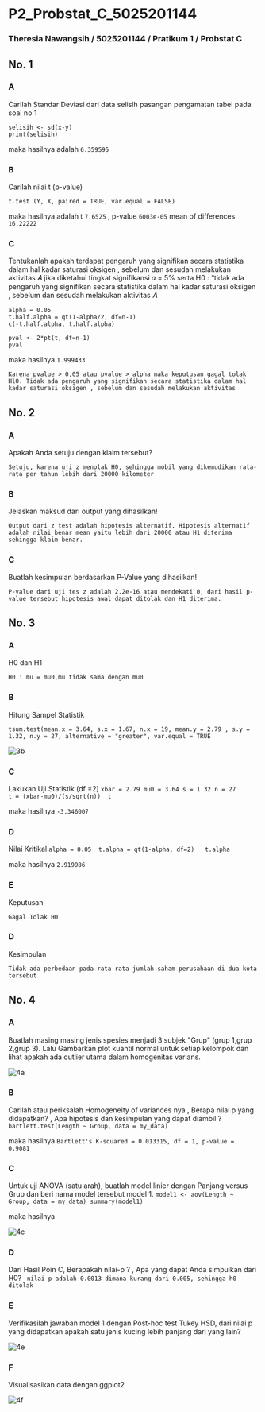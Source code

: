 # P2_Probstat_C_5025201144
### Theresia Nawangsih / 5025201144 / Pratikum 1 / Probstat C


## No. 1
### A
Carilah Standar Deviasi dari data selisih pasangan pengamatan tabel pada soal no 1
```
selisih <- sd(x-y)
print(selisih)
```
maka hasilnya adalah `6.359595`

### B
Carilah nilai t (p-value)
```
t.test (Y, X, paired = TRUE, var.equal = FALSE)
```
maka hasilnya adalah 
t `7.6525` ,  p-value `6003e-05`
mean of differences `16.22222`

### C
Tentukanlah apakah terdapat pengaruh yang signifikan secara statistika dalam hal kadar saturasi oksigen , sebelum dan sesudah melakukan aktivitas 𝐴 jika diketahui tingkat signifikansi 𝛼 = 5% serta H0 : “tidak ada pengaruh yang signifikan secara statistika dalam hal kadar saturasi oksigen , sebelum dan sesudah melakukan aktivitas 𝐴
```
alpha = 0.05 
t.half.alpha = qt(1-alpha/2, df=n-1) 
c(-t.half.alpha, t.half.alpha)

pval <- 2*pt(t, df=n-1)
pval
```
maka hasilnya `1.999433`

` Karena pvalue > 0,05 atau pvalue > alpha maka keputusan gagal tolak Hl0. Tidak ada pengaruh yang signifikan secara statistika dalam hal kadar saturasi oksigen , sebelum dan sesudah melakukan aktivitas `

## No. 2
### A
Apakah Anda setuju dengan klaim tersebut?

`Setuju, karena uji z menolak H0, sehingga mobil yang dikemudikan rata-rata per tahun lebih dari 20000 kilometer`

### B
Jelaskan maksud dari output yang dihasilkan!

`Output dari z test adalah hipotesis alternatif. Hipotesis alternatif adalah nilai benar mean yaitu lebih dari 20000 atau H1 diterima sehingga klaim benar.`

### C
Buatlah kesimpulan berdasarkan P-Value yang dihasilkan!

`P-value dari uji tes z adalah 2.2e-16 atau mendekati 0, dari hasil p-value tersebut hipotesis awal dapat ditolak dan H1 diterima.`

## No. 3
### A
H0 dan H1

` H0 : mu = mu0,mu tidak sama dengan mu0 `

### B
Hitung Sampel Statistik

`tsum.test(mean.x = 3.64, s.x = 1.67, n.x = 19, mean.y = 2.79 , s.y = 1.32, n.y = 27, alternative = "greater", var.equal = TRUE`

![3b](https://user-images.githubusercontent.com/81666422/170879757-19f0df67-ecf0-4596-a6c5-7ae7fb64afe8.png)


### C
Lakukan Uji Statistik (df =2)
`xbar = 2.79
mu0 = 3.64
s = 1.32
n = 27              
t = (xbar-mu0)/(s/sqrt(n)) 
t`

maka hasilnya `-3.346007`

### D
Nilai Kritikal
`alpha = 0.05 
t.alpha = qt(1-alpha, df=2)  
t.alpha`

maka hasilnya `2.919986`

### E
Keputusan

`Gagal Tolak H0`

### D
Kesimpulan

`Tidak ada perbedaan pada rata-rata jumlah saham perusahaan di dua kota tersebut`


## No. 4
### A
Buatlah masing masing jenis spesies menjadi 3 subjek "Grup" (grup 1,grup 2,grup 3). Lalu Gambarkan plot kuantil normal untuk setiap kelompok dan lihat apakah ada outlier utama dalam homogenitas varians.

![4a](https://user-images.githubusercontent.com/81666422/170879273-297fd372-0d3a-426b-babe-45e4ec5dc935.png)

### B
Carilah atau periksalah Homogeneity of variances nya , Berapa nilai p yang didapatkan? , Apa hipotesis dan kesimpulan yang dapat diambil ?
`bartlett.test(Length ~ Group, data = my_data)`

maka hasilnya `Bartlett's K-squared = 0.013315, df = 1, p-value = 0.9081`

### C
Untuk uji ANOVA (satu arah), buatlah model linier dengan Panjang versus Grup dan beri nama model tersebut model 1.
`model1 <- aov(Length ~ Group, data = my_data)
summary(model1)`

maka hasilnya

![4c](https://user-images.githubusercontent.com/81666422/170879513-0ff9ed4b-66b6-401a-8405-d3f87595435d.png)

### D
Dari Hasil Poin C, Berapakah nilai-p ? , Apa yang dapat Anda simpulkan dari H0?
` nilai p adalah 0.0013 dimana kurang dari 0.005, sehingga h0 ditolak`

### E
Verifikasilah jawaban model 1 dengan Post-hoc test Tukey HSD, dari nilai p yang didapatkan apakah satu jenis kucing lebih panjang dari yang lain?

![4e](https://user-images.githubusercontent.com/81666422/170879608-d1749e14-00a0-4a21-bc33-7be59175f526.png)

### F
Visualisasikan data dengan ggplot2

![4f](https://user-images.githubusercontent.com/81666422/170880484-40a6da7f-75ba-4010-a74c-346ba7976123.png)


